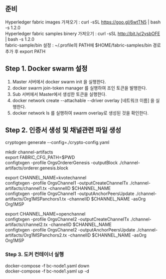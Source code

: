 ## 준비
 Hyperledger fabric images 가져오기 : curl -sSL https://goo.gl/6wtTN5 | bash -s 1.2.0 <br>
 Hyperledger fabric samples binery 가져오기 : curl -sSL http://bit.ly/2ysbOFE | bash -s 1.2.0 <br>
 fabric-sample/bin 설정 : ~/.profile의 PATH에 $HOME/fabric-samples/bin 경로 추가 후 export PATH
 
## Step 1. Docker swarm 설정

1. Master 서버에서 docker swarm init 을 실행한다.
2. docker swarm join-token manager 를 실행하여 조인 토큰을 발행한다.
3. Sub 서버에서 Master에서 생성한 토큰을 실행한다.
4. docker network create --attachable --driver overlay [네트워크 이름] 을 실행한다.
5. docker network ls 를 실행하여 swarm overlay로 생성된 것을 확인한다.

## Step 2. 인증서 생성 및 채널관련 파일 생성 

cryptogen generate --config=./crypto-config.yaml

mkdir channel-artifacts <br>
export FABRIC_CFG_PATH=$PWD <br>
configtxgen -profile OrgsOrdererGenesis -outputBlock ./channel-artifacts/orderer.genesis.block

export CHANNEL_NAME=kvotechannel <br>
configtxgen -profile OrgsChannel1 -outputCreateChannelTx ./channel-artifacts/channel1.tx -channelID $CHANNEL_NAME <br>
configtxgen -profile OrgsChannel1 -outputAnchorPeersUpdate ./channel-artifacts/Org1MSPanchors1.tx -channelID $CHANNEL_NAME -asOrg Org1MSP <br>


export CHANNEL_NAME=openchannel <br>
configtxgen -profile OrgsChannel2 -outputCreateChannelTx ./channel-artifacts/channel2.tx -channelID $CHANNEL_NAME <br>
configtxgen -profile OrgsChannel2 -outputAnchorPeersUpdate ./channel-artifacts/Org1MSPanchors2.tx -channelID $CHANNEL_NAME -asOrg Org1MSP <br>


### Step 3. 도커 컨테이너 실행
docker-compose -f bc-node1.yaml down<br>
docker-compose -f bc-node1.yaml up -d
